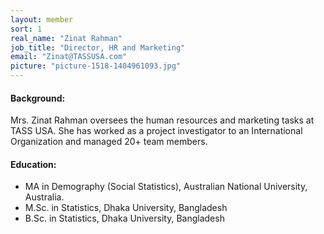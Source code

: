 ```yaml
---
layout: member
sort: 1
real_name: "Zinat Rahman"
job_title: "Director, HR and Marketing"
email: "Zinat@TASSUSA.com"
picture: "picture-1518-1404961093.jpg"
---
```

#### Background:
Mrs. Zinat Rahman oversees the human resources and marketing tasks at TASS USA. She has worked as a project investigator to an International Organization and managed 20+ team members.

#### Education:
- MA in Demography (Social Statistics), Australian National University, Australia.
- M.Sc. in Statistics, Dhaka University, Bangladesh
- B.Sc. in Statistics, Dhaka University, Bangladesh